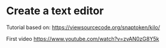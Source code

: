 # Create a text editor 

Tutorial based on:
https://viewsourcecode.org/snaptoken/kilo/

First video
https://www.youtube.com/watch?v=zvAN0zG8Y5k


